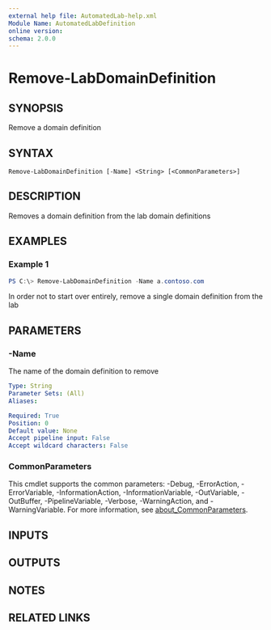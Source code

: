 ```yaml
---
external help file: AutomatedLab-help.xml
Module Name: AutomatedLabDefinition
online version:
schema: 2.0.0
---
```


# Remove-LabDomainDefinition

## SYNOPSIS
Remove a domain definition

## SYNTAX

```
Remove-LabDomainDefinition [-Name] <String> [<CommonParameters>]
```

## DESCRIPTION
Removes a domain definition from the lab domain definitions

## EXAMPLES

### Example 1
```powershell
PS C:\> Remove-LabDomainDefinition -Name a.contoso.com
```

In order not to start over entirely, remove a single domain definition from the lab

## PARAMETERS

### -Name
The name of the domain definition to remove

```yaml
Type: String
Parameter Sets: (All)
Aliases:

Required: True
Position: 0
Default value: None
Accept pipeline input: False
Accept wildcard characters: False
```

### CommonParameters
This cmdlet supports the common parameters: -Debug, -ErrorAction, -ErrorVariable, -InformationAction, -InformationVariable, -OutVariable, -OutBuffer, -PipelineVariable, -Verbose, -WarningAction, and -WarningVariable. For more information, see [about_CommonParameters](http://go.microsoft.com/fwlink/?LinkID=113216).

## INPUTS

## OUTPUTS

## NOTES

## RELATED LINKS
